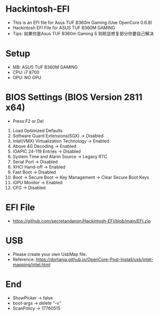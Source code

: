 # Hackintosh-EFI

- This is an EFI file for Asus TUF B360m Gaming.(Use OpenCore 0.6.8)
- Hackintosh EFI File for ASUS TUF B360M GAMING 
- Tips: 如果你是Asus TUF B360m Gaming S 则核显修复部分你要自己解决

# Setup
- MB: ASUS TUF B360M GAMING
- CPU: i7 8700
- GPU: NO GPU

# BIOS Settings (BIOS Version 2811 x64)
- Press F2 or Del
1. Load Optimized Defaults
2. Software Guard Extensions(SGX) -> Disabled
3. Intel(VMX) Virtualization Technology -> Enabled
4. Above 4G Decoding -> Enabled
5. IOAPIC 24-119 Entries -> Disabled
6. System Time and Alarm Source -> Legacy RTC
7. Serial Port -> Disabled
8. XHCI Hand-off -> Enabled
9. Fast Boot -> Disabled
10. Boot -> Secure Boot -> Key Management -> Clear Secure Boot Keys
11. iGPU Monitor -> Enabled
12. CFG -> Disabled

# EFI File

- https://github.com/secretandanon/Hackintosh-EFI/blob/main/EFI.zip

# USB
- Please create your own UsbMap file.
- Reference: https://dortania.github.io/OpenCore-Post-Install/usb/intel-mapping/intel.html

# End
- ShowPicker -> false
- boot-args -> delete "-v"
- ScanPolicy -> 17760515
